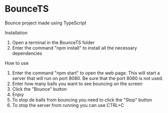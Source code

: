 # BounceTS
Bounce project made using TypeScript

Installation

1. Open a terminal in the BounceTS folder
2. Enter the command "npm install" to install all the necessary dependencies


How to use

1. Enter the command "npm start" to open the web page. This will start a server that will run on port 8080.
Be sure that the port 8080 is not used.
2. Enter how many balls you want to see bouncing on the screen
3. Click the "Bounce" button
4. Enjoy
5. To stop de balls from bouncing you need to click the "Stop" button
6. To stop the server from running you can use CTRL+C



